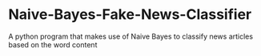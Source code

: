 # Naive-Bayes-Fake-News-Classifier
A python program that makes use of Naive Bayes to classify news articles based on the word content

